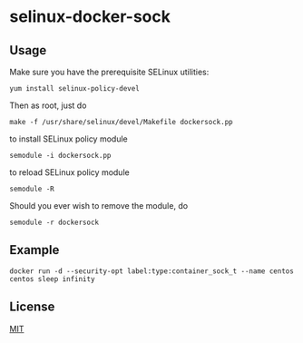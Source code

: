 # selinux-docker-sock

## Usage

Make sure you have the prerequisite SELinux utilities:

    yum install selinux-policy-devel

Then as root, just do

    make -f /usr/share/selinux/devel/Makefile dockersock.pp

to install SELinux policy module

    semodule -i dockersock.pp

to reload SELinux policy module
    
    semodule -R

Should you ever wish to remove the module, do

    semodule -r dockersock


## Example

    docker run -d --security-opt label:type:container_sock_t --name centos centos sleep infinity

## License

[MIT](https://github.com/stone-payments/selinux-docker-sock/blob/master/LICENSE)
